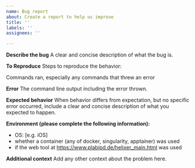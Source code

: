 ```yaml
---
name: Bug report
about: Create a report to help us improve
title: ''
labels: ''
assignees: ''

---
```


**Describe the bug**
A clear and concise description of what the bug is.

**To Reproduce**
Steps to reproduce the behavior:

Commands ran, especially any commands that threw an error

**Error**
The command line output including the error thrown.

**Expected behavior**
When behavior differs from expectation, but no specific error occurred, include a clear and concise description of what you expected to happen.

**Environment (please complete the following information):**
 - OS: [e.g. iOS]
 - whether a container (any of docker, singularity, apptainer) was used
 - if the web tool at https://www.plabipd.de/helixer_main.html was used

**Additional context**
Add any other context about the problem here.
